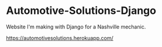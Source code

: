 # Automotive-Solutions-Django
Website I'm making with Django for a Nashville mechanic.

https://automotivesolutions.herokuapp.com/
